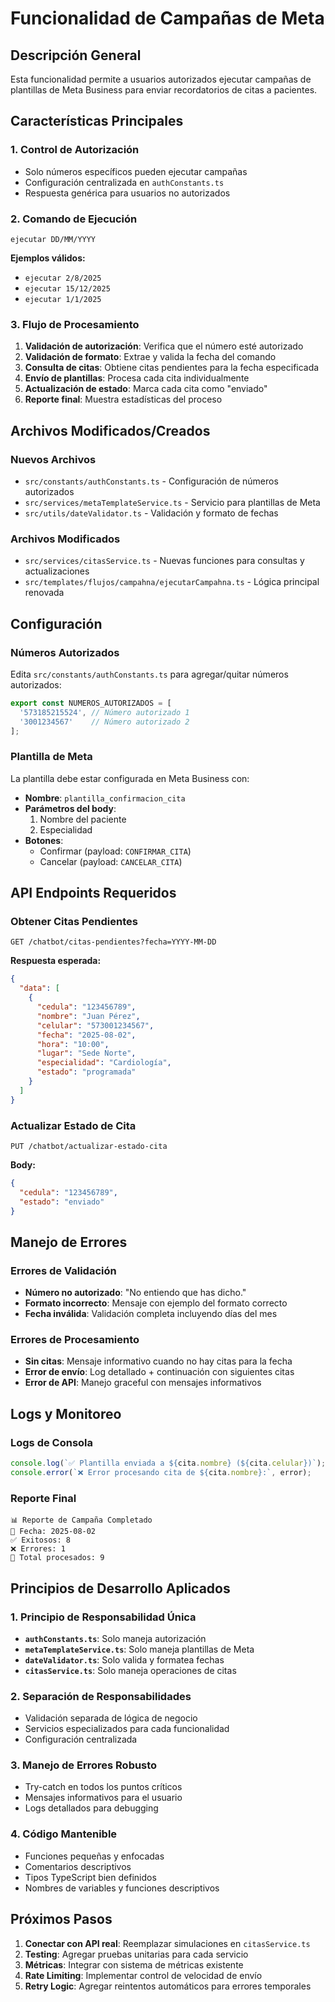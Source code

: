 # Funcionalidad de Campañas de Meta

## Descripción General

Esta funcionalidad permite a usuarios autorizados ejecutar campañas de plantillas de Meta Business para enviar recordatorios de citas a pacientes.

## Características Principales

### 1. Control de Autorización
- Solo números específicos pueden ejecutar campañas
- Configuración centralizada en `authConstants.ts`
- Respuesta genérica para usuarios no autorizados

### 2. Comando de Ejecución
```
ejecutar DD/MM/YYYY
```

**Ejemplos válidos:**
- `ejecutar 2/8/2025`
- `ejecutar 15/12/2025`
- `ejecutar 1/1/2025`

### 3. Flujo de Procesamiento

1. **Validación de autorización**: Verifica que el número esté autorizado
2. **Validación de formato**: Extrae y valida la fecha del comando
3. **Consulta de citas**: Obtiene citas pendientes para la fecha especificada
4. **Envío de plantillas**: Procesa cada cita individualmente
5. **Actualización de estado**: Marca cada cita como "enviado"
6. **Reporte final**: Muestra estadísticas del proceso

## Archivos Modificados/Creados

### Nuevos Archivos
- `src/constants/authConstants.ts` - Configuración de números autorizados
- `src/services/metaTemplateService.ts` - Servicio para plantillas de Meta
- `src/utils/dateValidator.ts` - Validación y formato de fechas

### Archivos Modificados
- `src/services/citasService.ts` - Nuevas funciones para consultas y actualizaciones
- `src/templates/flujos/campahna/ejecutarCampahna.ts` - Lógica principal renovada

## Configuración

### Números Autorizados
Edita `src/constants/authConstants.ts` para agregar/quitar números autorizados:

```typescript
export const NUMEROS_AUTORIZADOS = [
  '573185215524', // Número autorizado 1
  '3001234567'    // Número autorizado 2
];
```

### Plantilla de Meta
La plantilla debe estar configurada en Meta Business con:
- **Nombre**: `plantilla_confirmacion_cita`
- **Parámetros del body**: 
  1. Nombre del paciente
  2. Especialidad
- **Botones**:
  - Confirmar (payload: `CONFIRMAR_CITA`)
  - Cancelar (payload: `CANCELAR_CITA`)

## API Endpoints Requeridos

### Obtener Citas Pendientes
```
GET /chatbot/citas-pendientes?fecha=YYYY-MM-DD
```

**Respuesta esperada:**
```json
{
  "data": [
    {
      "cedula": "123456789",
      "nombre": "Juan Pérez",
      "celular": "573001234567",
      "fecha": "2025-08-02",
      "hora": "10:00",
      "lugar": "Sede Norte",
      "especialidad": "Cardiología",
      "estado": "programada"
    }
  ]
}
```

### Actualizar Estado de Cita
```
PUT /chatbot/actualizar-estado-cita
```

**Body:**
```json
{
  "cedula": "123456789",
  "estado": "enviado"
}
```

## Manejo de Errores

### Errores de Validación
- **Número no autorizado**: "No entiendo que has dicho."
- **Formato incorrecto**: Mensaje con ejemplo del formato correcto
- **Fecha inválida**: Validación completa incluyendo días del mes

### Errores de Procesamiento
- **Sin citas**: Mensaje informativo cuando no hay citas para la fecha
- **Error de envío**: Log detallado + continuación con siguientes citas
- **Error de API**: Manejo graceful con mensajes informativos

## Logs y Monitoreo

### Logs de Consola
```typescript
console.log(`✅ Plantilla enviada a ${cita.nombre} (${cita.celular})`);
console.error(`❌ Error procesando cita de ${cita.nombre}:`, error);
```

### Reporte Final
```
📊 Reporte de Campaña Completado
📅 Fecha: 2025-08-02
✅ Exitosos: 8
❌ Errores: 1
📱 Total procesados: 9
```

## Principios de Desarrollo Aplicados

### 1. Principio de Responsabilidad Única
- **`authConstants.ts`**: Solo maneja autorización
- **`metaTemplateService.ts`**: Solo maneja plantillas de Meta
- **`dateValidator.ts`**: Solo valida y formatea fechas
- **`citasService.ts`**: Solo maneja operaciones de citas

### 2. Separación de Responsabilidades
- Validación separada de lógica de negocio
- Servicios especializados para cada funcionalidad
- Configuración centralizada

### 3. Manejo de Errores Robusto
- Try-catch en todos los puntos críticos
- Mensajes informativos para el usuario
- Logs detallados para debugging

### 4. Código Mantenible
- Funciones pequeñas y enfocadas
- Comentarios descriptivos
- Tipos TypeScript bien definidos
- Nombres de variables y funciones descriptivos

## Próximos Pasos

1. **Conectar con API real**: Reemplazar simulaciones en `citasService.ts`
2. **Testing**: Agregar pruebas unitarias para cada servicio
3. **Métricas**: Integrar con sistema de métricas existente
4. **Rate Limiting**: Implementar control de velocidad de envío
5. **Retry Logic**: Agregar reintentos automáticos para errores temporales
